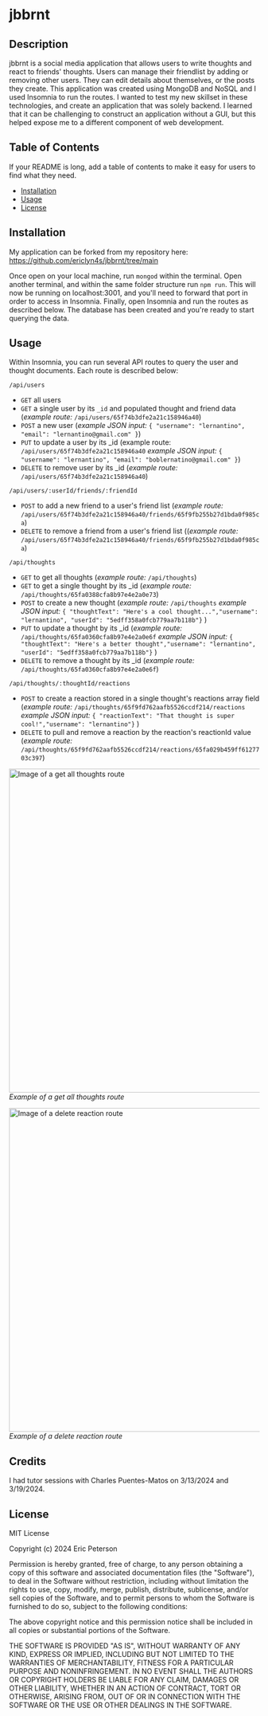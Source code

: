 # jbbrnt

## Description

jbbrnt is a social media application that allows users to write thoughts and react to friends' thoughts. Users can manage their friendlist by adding or removing other users. They can edit details about themselves, or the posts they create. This application was created using MongoDB and NoSQL and I used Insomnia to run the routes. I wanted to test my new skillset in these technologies, and create an application that was solely backend. I learned that it can be challenging to construct an application without a GUI, but this helped expose me to a different component of web development.

## Table of Contents

If your README is long, add a table of contents to make it easy for users to find what they need.

- [Installation](#installation)
- [Usage](#usage)
- [License](#license)

## Installation

My application can be forked from my repository here:
<https://github.com/ericlyn4s/jbbrnt/tree/main>

Once open on your local machine, run `mongod` within the terminal. Open another terminal, and within the same folder structure run `npm run`. This will now be running on localhost:3001, and you'll need to forward that port in order to access in Insomnia. Finally, open Insomnia and run the routes as described below. The database has been created and you're ready to start querying the data.

## Usage

Within Insomnia, you can run several API routes to query the user and thought documents. Each route is described below:

`/api/users`

- `GET` all users
- `GET` a single user by its `_id` and populated thought and friend data (*example route:* `/api/users/65f74b3dfe2a21c158946a40`)
- `POST` a new user (*example JSON input:* `{ "username": "lernantino", "email": "lernantino@gmail.com" }`)
- `PUT` to update a user by its _id (example route: `/api/users/65f74b3dfe2a21c158946a40` *example JSON input:* `{ "username": "lernantino", "email": "boblernatino@gmail.com" }`)
- `DELETE` to remove user by its _id (*example route:* `/api/users/65f74b3dfe2a21c158946a40`)

`/api/users/:userId/friends/:friendId`

- `POST` to add a new friend to a user's friend list (*example route:* `/api/users/65f74b3dfe2a21c158946a40/friends/65f9fb255b27d1bda0f985ca`)
- `DELETE` to remove a friend from a user's friend list ((*example route:* `/api/users/65f74b3dfe2a21c158946a40/friends/65f9fb255b27d1bda0f985ca`)

`/api/thoughts`

- `GET` to get all thoughts (*example route:* `/api/thoughts`)
- `GET` to get a single thought by its _id (*example route:* `/api/thoughts/65fa0388cfa8b97e4e2a0e73`)
- `POST` to create a new thought (*example route:* `/api/thoughts` *example JSON input:* `{ "thoughtText": "Here's a cool thought...","username": "lernantino", "userId": "5edff358a0fcb779aa7b118b"}` )
- `PUT` to update a thought by its _id  (*example route:* `/api/thoughts/65fa0360cfa8b97e4e2a0e6f` *example JSON input:* `{ "thoughtText": "Here's a better thought","username": "lernantino", "userId": "5edff358a0fcb779aa7b118b"}` )
- `DELETE` to remove a thought by its _id (*example route:* `/api/thoughts/65fa0360cfa8b97e4e2a0e6f`)

`/api/thoughts/:thoughtId/reactions`

- `POST` to create a reaction stored in a single thought's reactions array field (*example route:* `/api/thoughts/65f9fd762aafb5526ccdf214/reactions` *example JSON input:* `{ "reactionText": "That thought is super cool!","username": "lernantino"}` )
- `DELETE` to pull and remove a reaction by the reaction's reactionId value (*example route:* `/api/thoughts/65f9fd762aafb5526ccdf214/reactions/65fa029b459ff6127703c397`) 


<image src="assets/example-get-thoughts.png" width="650" alt="Image of a get all thoughts route"/> \
*Example of a get all thoughts route*

<image src="assets/example-delete-reaction.png" width="650" alt="Image of a delete reaction route"/> \
*Example of a delete reaction route*

## Credits

I had tutor sessions with Charles Puentes-Matos on 3/13/2024 and 3/19/2024.

## License

MIT License

Copyright (c) 2024 Eric Peterson

Permission is hereby granted, free of charge, to any person obtaining a copy
of this software and associated documentation files (the "Software"), to deal
in the Software without restriction, including without limitation the rights
to use, copy, modify, merge, publish, distribute, sublicense, and/or sell
copies of the Software, and to permit persons to whom the Software is
furnished to do so, subject to the following conditions:

The above copyright notice and this permission notice shall be included in all
copies or substantial portions of the Software.

THE SOFTWARE IS PROVIDED "AS IS", WITHOUT WARRANTY OF ANY KIND, EXPRESS OR
IMPLIED, INCLUDING BUT NOT LIMITED TO THE WARRANTIES OF MERCHANTABILITY,
FITNESS FOR A PARTICULAR PURPOSE AND NONINFRINGEMENT. IN NO EVENT SHALL THE
AUTHORS OR COPYRIGHT HOLDERS BE LIABLE FOR ANY CLAIM, DAMAGES OR OTHER
LIABILITY, WHETHER IN AN ACTION OF CONTRACT, TORT OR OTHERWISE, ARISING FROM,
OUT OF OR IN CONNECTION WITH THE SOFTWARE OR THE USE OR OTHER DEALINGS IN THE
SOFTWARE.
